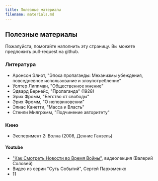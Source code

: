 ```yaml
---
title: Полезные материалы
filename: materials.md
--- 
```

## Полезные материалы

Пожалуйста, помогайте наполнить эту страницу. Вы можете предложить pull-request на github.

### Литература

- Аронсон Элиот, "Эпоха пропаганды: Механизмы убеждения, повседневное использование и злоупотребление"
- Уолтер Липпман, "Общественное мнение"
- Эдвард Бернейс, "Пропаганда" (1928)
- Эрих Фромм, "Бегство от свободы"
- Эрих Фромм, "О неповиновении"
- Элиас Канетти, "Масса и Власть"
- Стенли Милгрэмм, "Подчинение авторитету"

### Кино

- Эксперимент 2: Волна (2008,  Деннис Ганзель)

#### Youtube
- ["Как Смотреть Новости во Время Войны"](https://www.youtube.com/watch?v=eUq7Sds_9bI), видеолекция (Валерий Соловей)
- Видео из серии "Суть Событий",  Сергей Пархоменко
- 11
